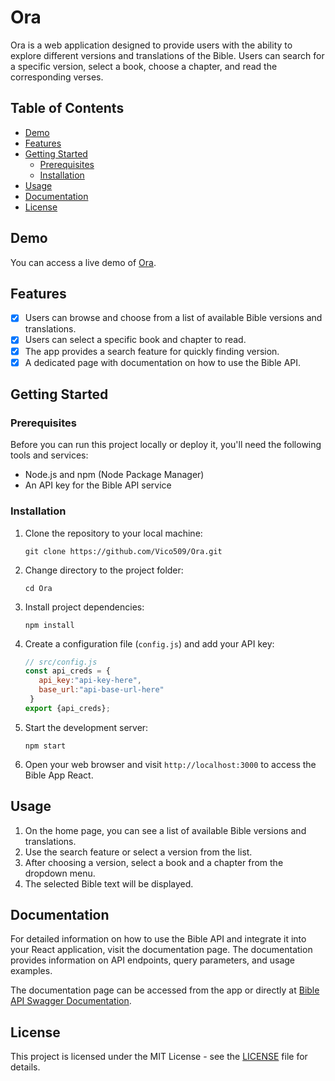 # Ora
Ora is a web application designed to provide users with the ability to explore different versions and translations of the Bible. Users can search for a specific version, select a book, choose a chapter, and read the corresponding verses.

## Table of Contents
- [Demo](#demo)
- [Features](#features)
- [Getting Started](#getting-started)
  - [Prerequisites](#prerequisites)
  - [Installation](#installation)
- [Usage](#usage)
- [Documentation](#documentation)
- [License](#license)

## Demo

You can access a live demo of [Ora](https://ora-ivory.vercel.app/).

## Features

- [x] Users can browse and choose from a list of available Bible versions and translations.
- [x] Users can select a specific book and chapter to read.
- [x] The app provides a search feature for quickly finding version.
- [x] A dedicated page with documentation on how to use the Bible API.

## Getting Started

### Prerequisites

Before you can run this project locally or deploy it, you'll need the following tools and services:

- Node.js and npm (Node Package Manager)
- An API key for the Bible API service

### Installation

1. Clone the repository to your local machine:
   ```
   git clone https://github.com/Vico509/Ora.git
   ```

2. Change directory to the project folder:
   ```
   cd Ora
   ```

3. Install project dependencies:
   ```
   npm install
   ```

4. Create a configuration file (`config.js`) and add your API key:
   ```javascript
   // src/config.js
   const api_creds = {
      api_key:"api-key-here",
      base_url:"api-base-url-here"
    }
   export {api_creds};
   ```

5. Start the development server:
   ```
   npm start
   ```

6. Open your web browser and visit `http://localhost:3000` to access the Bible App React.

## Usage

1. On the home page, you can see a list of available Bible versions and translations.
2. Use the search feature or select a version from the list.
3. After choosing a version, select a book and a chapter from the dropdown menu.
4. The selected Bible text will be displayed.

## Documentation

For detailed information on how to use the Bible API and integrate it into your React application, visit the documentation page. The documentation provides information on API endpoints, query parameters, and usage examples.

The documentation page can be accessed from the app or directly at [Bible API Swagger Documentation](https://bibleapi20231004120329.azurewebsites.net/index.html).

## License

This project is licensed under the MIT License - see the [LICENSE](https://opensource.org/license/mit/) file for details.
